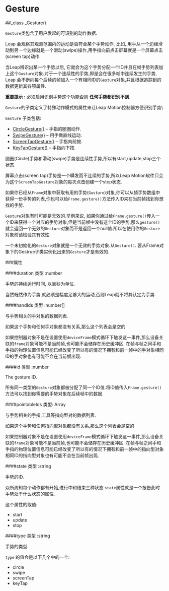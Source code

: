 # Gesture[](\#id34 "Permalink to this headline")

##_class _Gesture()[](#Gesture "Permalink to this definition")

`Gesture`类包含了用户发起的可识别的动作数据.

Leap 会观察其观测范围内的运动是否符合某个手势动作. 比如, 用手从一个边缘滑动到另一个边缘就是一个滑动(swipe)操作,用手指向前点击屏幕就是一个屏幕点击(screen tap)动作.

当Leap辨识出某一个手势以后, 它就会为这个手势分配一个ID并且在帧手势列表加上这个`Gusture`对象.对于一个连续性的手势,即是会在很多帧中连续发生的手势, Leap 会不断向每个后续的帧加入一个有相同ID的`Gesture`对象,并且根据追踪到的数据更新其各项属性.

**重要提示 :** 必须启用识别手势这个功能否则 **任何手势都识别不到**.

`Gesture`的子类定义了特殊动作模式的属性来让Leap Motion控制器方便识别手势\

`Gesture` 子类包括:

*   [CircleGesture()](Leap.CircleGesture.html#CircleGesture "CircleGesture") – 手指的圈圈动作.
*   [SwipeGesture()](Leap.SwipeGesture.html#SwipeGesture "SwipeGesture") – 用手做直线运动.
*   [ScreenTapGesture()](Leap.ScreenTapGesture.html#ScreenTapGesture "ScreenTapGesture") – 手指向前按.
*   [KeyTapGesture()](Leap.KeyTapGesture.html#KeyTapGesture "KeyTapGesture") – 手指向下按.

圆圈(Circle)手势和滑动(swipe)手势是连续性手势,所以有start,update,stop三个状态.

屏幕点击(screen tap)手势是一个瞬发而不连续的手势,所以Leap Motion软件只会为这个`ScreenTapGesture`对象的每次点击创建一个stop状态.

如果你已经从`Frame`对象中获取有用的手势(`Gusture`)对象,你可以从帧手势数组中获得一份手势的列表,你也可以给`Frame.gesture()`方法传入ID来在当前帧找到你想找的手势.

`Gesture`对象有时可能是无效的.举例来说, 如果你通过给`Frame.gesture()`传入一个ID来获得一个对应的手势对象,但是当前帧中没有这个ID的手势,那么`gesture()`就会返回一个无效的`Gesture`对象而不是返回一个null值.所以在使用你的`Gesture`对象前请检验其有效性.

一个未初始化的`Gesture`对象就是一个无效的手势对象.从`Gesture()`. 要从Frame对象下的Gestrue子类实例化出来的`Gesture`才是有效的.

###属性

####duration
类型 :number

手势的持续运行时间, 以毫秒为单位.

当然既然作为手势,就必须是幅度足够大的运动,否则Leap就不将其认定为手势.

####handIds[](#handIds "Permalink to this definition")
类型 :number[]

与手势相关的手对象的数据列表.

如果这个手势和任何手对象都没有关系,那么这个列表会是空的

如果控制器对象不是在设置使用`deviceFrame`模式循环下触发这一事件,那么设备关联的`frame`对象可能不是当前帧,也可能不会储存在历史缓冲区.
在帧与帧之间手和手指的物理位置信息可能已经改变了所以有的情况下拥有和前一帧中的手对象相同ID的手对象也有可能不会在当前帧出现.

####id
类型 :number

The gesture ID.

所有同一类型的`Gesture`对象都被分配了同一个ID值.将ID值传入`Frame.gesture()`方法可以找到你需要的手势对象在后续帧中的数据.

####pointableIds[](#pointableIds "Permalink to this definition")
类型: Array

与手势相关的手指,工具等指向型对的数据列表.

如果这个手势和任何指向型对象都没有关系,那么这个列表会是空的

如果控制器对象不是在设置使用`deviceFrame`模式循环下触发这一事件,那么设备关联的`frame`对象可能不是当前帧,也可能不会储存在历史缓冲区.
在帧与帧之间手和手指的物理位置信息可能已经改变了所以有的情况下拥有和前一帧中的指向型对象相同ID的指向型对象也有可能不会在当前帧出现.

####state
类型 :string

手势的ID.

众所周知每个动作都有开始,进行中和结束三种状态.`state`属性就是一个报告此时手势处于什么状态的属性.

这个属性的取值:

*   start
*   update
*   stop

####type
类型 :string

手势的类型.

 `type` 的值会是以下几个中的一个:

*   circle
*   swipe
*   screenTap
*   keyTap
